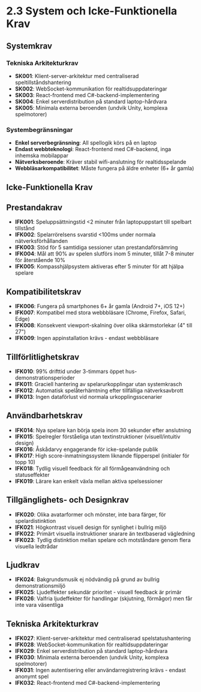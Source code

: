 # 2.3 System och Icke-Funktionella Krav

## Systemkrav

### Tekniska Arkitekturkrav
- **SK001**: Klient-server-arkitektur med centraliserad speltillståndshantering
- **SK002**: WebSocket-kommunikation för realtidsuppdateringar
- **SK003**: React-frontend med C#-backend-implementering
- **SK004**: Enkel serverdistribution på standard laptop-hårdvara
- **SK005**: Minimala externa beroenden (undvik Unity, komplexa spelmotorer)

### Systembegränsningar
- **Enkel serverbegränsning**: All spellogik körs på en laptop
- **Endast webbteknologi**: React-frontend med C#-backend, inga inhemska mobilappar
- **Nätverksberoende**: Kräver stabil wifi-anslutning för realtidsspelande
- **Webbläsarkompatibilitet**: Måste fungera på äldre enheter (6+ år gamla)

## Icke-Funktionella Krav

## Prestandakrav
- **IFK001**: Speluppsättningstid <2 minuter från laptopuppstart till spelbart tillstånd
- **IFK002**: Spelarrörelsens svarstid <100ms under normala nätverksförhållanden
- **IFK003**: Stöd för 5 samtidiga sessioner utan prestandaförsämring
- **IFK004**: Mål att 90% av spelen slutförs inom 5 minuter, tillåt 7-8 minuter för återstående 10%
- **IFK005**: Kompasshjälpsystem aktiveras efter 5 minuter för att hjälpa spelare

## Kompatibilitetskrav  
- **IFK006**: Fungera på smartphones 6+ år gamla (Android 7+, iOS 12+)
- **IFK007**: Kompatibel med stora webbbläsare (Chrome, Firefox, Safari, Edge)
- **IFK008**: Konsekvent viewport-skalning över olika skärmstorlekar (4" till 27")
- **IFK009**: Ingen appinstallation krävs - endast webbbläsare

## Tillförlitlighetskrav
- **IFK010**: 99% drifttid under 3-timmars öppet hus-demonstrationsperioder  
- **IFK011**: Graciell hantering av spelarurkopplingar utan systemkrasch
- **IFK012**: Automatisk spelåterhämtning efter tillfälliga nätverksavbrott
- **IFK013**: Ingen dataförlust vid normala urkopplingsscenarier

## Användbarhetskrav
- **IFK014**: Nya spelare kan börja spela inom 30 sekunder efter anslutning
- **IFK015**: Spelregler förståeliga utan textinstruktioner (visuell/intuitiv design)
- **IFK016**: Åskådarvy engagerande för icke-spelande publik
- **IFK017**: High score-inmatningssystem liknande flipperspel (initialer för topp 10)
- **IFK018**: Tydlig visuell feedback för all förmågeanvändning och statuseffekter
- **IFK019**: Lärare kan enkelt växla mellan aktiva spelsessioner

## Tillgänglighets- och Designkrav
- **IFK020**: Olika avatarformer och mönster, inte bara färger, för spelardistinktion
- **IFK021**: Högkontrast visuell design för synlighet i bullrig miljö
- **IFK022**: Primärt visuella instruktioner snarare än textbaserad vägledning
- **IFK023**: Tydlig distinktion mellan spelare och motståndare genom flera visuella ledtrådar

## Ljudkrav
- **IFK024**: Bakgrundsmusik ej nödvändig på grund av bullrig demonstrationsmiljö
- **IFK025**: Ljudeffekter sekundär prioritet - visuell feedback är primär
- **IFK026**: Valfria ljudeffekter för handlingar (skjutning, förmågor) men får inte vara väsentliga

## Tekniska Arkitekturkrav
- **IFK027**: Klient-server-arkitektur med centraliserad spelstatushantering  
- **IFK028**: WebSocket-kommunikation för realtidsuppdateringar
- **IFK029**: Enkel serverdistribution på standard laptop-hårdvara
- **IFK030**: Minimala externa beroenden (undvik Unity, komplexa spelmotorer)
- **IFK031**: Ingen autentisering eller användarregistrering krävs - endast anonymt spel
- **IFK032**: React-frontend med C#-backend-implementering